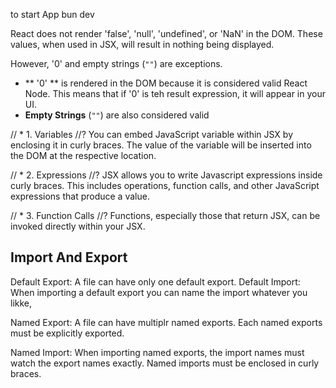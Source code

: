 to start App
bun dev

React does not render 'false', 'null', 'undefined', or 'NaN' in the DOM. These values, when used in JSX, will result in nothing being displayed.

However, '0' and empty strings (`""`) are exceptions.

- ** '0' ** is rendered in the DOM because it is considered valid React Node. This means that if '0' is teh result expression, it will appear in your UI.
- **Empty Strings** (`""`) are also considered valid 

// * 1. Variables
//? You can embed JavaScript variable within JSX by enclosing it in curly braces. The value of the variable will be inserted into the DOM at the respective location.

// * 2. Expressions
//? JSX allows you to write Javascript expressions inside curly braces. This includes operations, function calls, and other JavaScript expressions that produce a value.

// * 3. Function Calls
//? Functions, especially those that return JSX, can be invoked directly within your JSX.

## Import And Export

Default Export: A file can have only one default export.
Default Import: When importing a default export you can name the import whatever you likke,

Named Export:
A file can have multiplr named exports.
Each named exports must be explicitly exported.

Named Import:
When importing named exports, the import names must watch the export names exactly.
Named imports must be enclosed in curly braces.